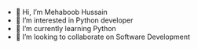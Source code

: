 - 👋 Hi, I’m Mehaboob Hussain
- 👀 I’m interested in Python developer
- 🌱 I’m currently learning Python
- 💞️ I’m looking to collaborate on Software Development

<!---
mehaboobmudgal/mehaboobmudgal is a ✨ special ✨ repository because its `README.md` (this file) appears on your GitHub profile.
You can click the Preview link to take a look at your changes.
--->

